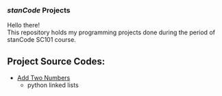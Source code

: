 ### *stanCode* Projects
Hello there!\
This repository holds my programming projects done during the period of stanCode SC101 course.



## Project Source Codes:
*  [Add Two Numbers](https://github.com/SabishiSkywalker/MystanCodeProjects/blob/main/stanCode_Projects/Add%20Two%20Numbers/add2.py)
   * python linked lists 
